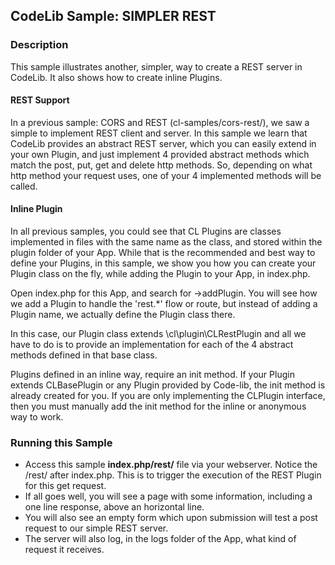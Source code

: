 ## CodeLib Sample: SIMPLER REST

### Description

This sample illustrates another, simpler, way to create a REST server in CodeLib. It also shows how to create inline Plugins.

#### REST Support

In a previous sample: CORS and REST (cl-samples/cors-rest/), we saw a simple to implement REST client and server.
In this sample we learn that CodeLib provides an abstract REST server, which you can easily extend in your own Plugin, and 
just implement 4 provided abstract methods which match the post, put, get and delete http methods.
So, depending on what http method your request uses, one of your 4 implemented methods will be called.

#### Inline Plugin

In all previous samples, you could see that CL Plugins are classes implemented in files with the same name as the class, 
and stored within the plugin folder of your App.
While that is the recommended and best way to define your Plugins, in this sample, we show you how you can create your 
Plugin class on the fly, while adding the Plugin to your App, in index.php.

Open index.php for this App, and search for ->addPlugin. You will see how we add a Plugin to handle the 'rest.*' flow or route, 
but instead of adding a Plugin name, we actually define the Plugin class there.

In this case, our Plugin class extends \cl\plugin\CLRestPlugin and all we have to do is to provide an implementation for 
each of the 4 abstract methods defined in that base class.

Plugins defined in an inline way, require an init method. If your Plugin extends CLBasePlugin or any Plugin provided by 
Code-lib, the init method is already created for you. If you are only implementing the CLPlugin interface, then you must 
manually add the init method for the inline or anonymous way to work.

### Running this Sample

- Access this sample **index.php/rest/** file via your webserver. Notice the /rest/ after index.php. This is to trigger the 
  execution of the REST Plugin for this get request.
- If all goes well, you will see a page with some information, including a one line response, above an horizontal line.
- You will also see an empty form which upon submission will test a post request to our simple REST server.
- The server will also log, in the logs folder of the App, what kind of request it receives.






